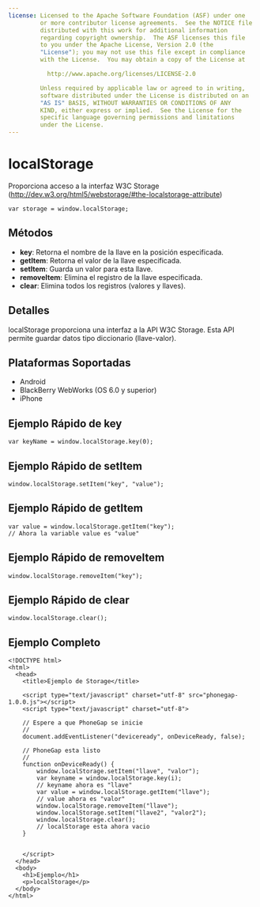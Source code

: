 ```yaml
---
license: Licensed to the Apache Software Foundation (ASF) under one
         or more contributor license agreements.  See the NOTICE file
         distributed with this work for additional information
         regarding copyright ownership.  The ASF licenses this file
         to you under the Apache License, Version 2.0 (the
         "License"); you may not use this file except in compliance
         with the License.  You may obtain a copy of the License at

           http://www.apache.org/licenses/LICENSE-2.0

         Unless required by applicable law or agreed to in writing,
         software distributed under the License is distributed on an
         "AS IS" BASIS, WITHOUT WARRANTIES OR CONDITIONS OF ANY
         KIND, either express or implied.  See the License for the
         specific language governing permissions and limitations
         under the License.
---
```


localStorage
===============

Proporciona acceso a la interfaz W3C Storage (http://dev.w3.org/html5/webstorage/#the-localstorage-attribute)

    var storage = window.localStorage;

Métodos
-------

- __key__: Retorna el nombre de la llave en la posición especificada. 
- __getItem__: Retorna el valor de la llave especificada.
- __setItem__: Guarda un valor para esta llave.
- __removeItem__: Elimina el registro de la llave especificada.
- __clear__: Elimina todos los registros (valores y llaves).

Detalles
--------

localStorage proporciona una interfaz a la API W3C Storage.  Esta API permite guardar datos tipo diccionario (llave-valor).

Plataformas Soportadas
----------------------

- Android
- BlackBerry WebWorks (OS 6.0 y superior)
- iPhone

Ejemplo Rápido de key
---------------------

    var keyName = window.localStorage.key(0);

Ejemplo Rápido de setItem
-------------------------

    window.localStorage.setItem("key", "value");

Ejemplo Rápido de getItem
-------------------------

	var value = window.localStorage.getItem("key");
	// Ahora la variable value es "value"

Ejemplo Rápido de removeItem
------------------------

	window.localStorage.removeItem("key");

Ejemplo Rápido de clear
-----------------------

	window.localStorage.clear();

Ejemplo Completo
----------------

    <!DOCTYPE html>
    <html>
      <head>
        <title>Ejemplo de Storage</title>

        <script type="text/javascript" charset="utf-8" src="phonegap-1.0.0.js"></script>
        <script type="text/javascript" charset="utf-8">

        // Espere a que PhoneGap se inicie
        //
        document.addEventListener("deviceready", onDeviceReady, false);

        // PhoneGap esta listo
        //
        function onDeviceReady() {
			window.localStorage.setItem("llave", "valor");
			var keyname = window.localStorage.key(i);
			// keyname ahora es "llave"
			var value = window.localStorage.getItem("llave");
			// value ahora es "valor"
			window.localStorage.removeItem("llave");
			window.localStorage.setItem("llave2", "valor2");
			window.localStorage.clear();
			// localStorage esta ahora vacio
        }
    

        </script>
      </head>
      <body>
        <h1>Ejemplo</h1>
        <p>localStorage</p>
      </body>
    </html>

